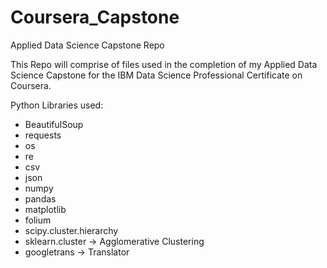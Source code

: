 # Coursera_Capstone
Applied Data Science Capstone Repo

This Repo will comprise of files used in the completion of my Applied Data Science Capstone for the IBM Data Science Professional Certificate on Coursera.

Python Libraries used:
- BeautifulSoup
- requests
- os
- re
- csv
- json
- numpy
- pandas
- matplotlib
- folium
- scipy.cluster.hierarchy
- sklearn.cluster -> Agglomerative Clustering
- googletrans -> Translator


